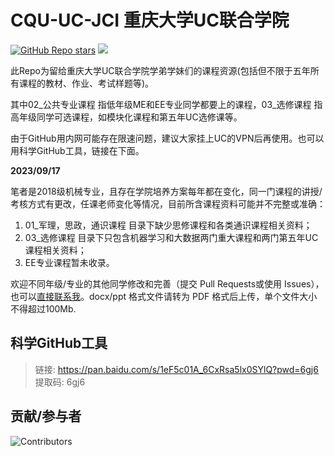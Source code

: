 # CQU-UC-JCI 重庆大学UC联合学院
<a href="https://github.com/preminstrel/awesome-seu">![GitHub Repo stars](https://img.shields.io/github/stars/horaceyi/CQU-UC-JCI?style=flat-square&logo=github&color=yellow)</a>
<a title="Hits" target="_blank" href="https://github.com/horaceyi/CQU-UC-JCI"><img src="https://hits.b3log.org/horaceyi/CQU-UC-JCI.svg"></a>

此Repo为留给重庆大学UC联合学院学弟学妹们的课程资源(包括但不限于五年所有课程的教材、作业、考试样题等)。

其中02_公共专业课程 指低年级ME和EE专业同学都要上的课程，03_选修课程 指高年级同学可选课程，如模块化课程和第五年UC选修课等。

由于GitHub用内网可能存在限速问题，建议大家挂上UC的VPN后再使用。也可以用科学GitHub工具，链接在下面。

**2023/09/17**

笔者是2018级机械专业，且存在学院培养方案每年都在变化，同一门课程的讲授/考核方式有更改，任课老师变化等情况，目前所含课程资料可能并不完整或准确：

1. 01_军理，思政，通识课程 目录下缺少思修课程和各类通识课程相关资料；
2. 03_选修课程 目录下只包含机器学习和大数据两门重大课程和两门第五年UC课程相关资料；
3. EE专业课程暂未收录。

欢迎不同年级/专业的其他同学修改和完善（提交 Pull Requests或使用 Issues），也可以[直接联系我](horaceyi@outlook.com)。docx/ppt 格式文件请转为 PDF 格式后上传，单个文件大小不得超过100Mb.

## 科学GitHub工具
> 链接: https://pan.baidu.com/s/1eF5c01A_6CxRsa5lx0SYlQ?pwd=6gj6 提取码: 6gj6

## 贡献/参与者
![Contributors](https://contributors-img.web.app/image?repo=horaceyi/CQU-UC-JCI)
